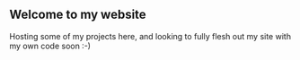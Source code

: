 ## Welcome to my website

Hosting some of my projects here, and looking to fully flesh out my site with my own code soon :-)
